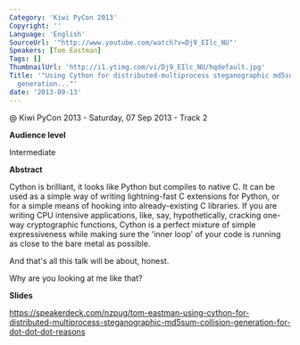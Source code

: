 ```yaml
---
Category: 'Kiwi PyCon 2013'
Copyright: ''
Language: 'English'
SourceUrl: '"http://www.youtube.com/watch?v=Dj9_EIlc_NU"'
Speakers: [Tom Eastman]
Tags: []
ThumbnailUrl: 'http://i1.ytimg.com/vi/Dj9_EIlc_NU/hqdefault.jpg'
Title: '"Using Cython for distributed-multiprocess steganographic md5sum-collision
  generation..."'
date: '2013-09-13'
---
```

@ Kiwi PyCon 2013 - Saturday, 07 Sep 2013 - Track 2

**Audience level**

Intermediate

**Abstract**

Cython is brilliant, it looks like Python but compiles to native C. It can be used as a simple way of writing lightning-fast C extensions for Python, or for a simple means of hooking into already-existing C libraries. If you are writing CPU intensive applications, like, say, hypothetically, cracking one-way cryptographic functions, Cython is a perfect mixture of simple expressiveness while making sure the 'inner loop' of your code is running as close to the bare metal as possible.

And that's all this talk will be about, honest.

Why are you looking at me like that?

**Slides**

https://speakerdeck.com/nzpug/tom-eastman-using-cython-for-distributed-multiprocess-steganographic-md5sum-collision-generation-for-dot-dot-dot-reasons